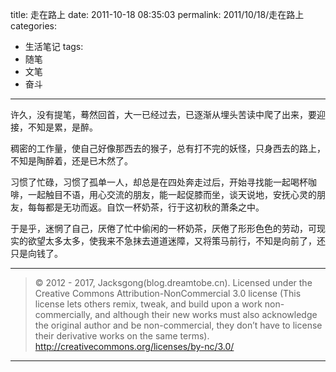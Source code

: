 title: 走在路上
date: 2011-10-18 08:35:03
permalink: 2011/10/18/走在路上
categories:
- 生活笔记
tags:
- 随笔
- 文笔
- 奋斗

---

许久，没有提笔，蓦然回首，大一已经过去，已逐渐从埋头苦读中爬了出来，要迎接，不知是累，是醉。

<!--more-->
稠密的工作量，使自己好像那西去的猴子，总有打不完的妖怪，只身西去的路上，不知是陶醉着，还是已木然了。

习惯了忙碌，习惯了孤单一人，却总是在四处奔走过后，开始寻找能一起喝杯咖啡，一起触目不语，用心交流的朋友，能一起促膝而坐，谈天说地，安抚心灵的朋友，每每都是无功而返。自饮一杯奶茶，行于这初秋的萧条之中。

于是乎，迷惘了自己，厌倦了忙中偷闲的一杯奶茶，厌倦了形形色色的劳动，可现实的欲望太多太多，使我来不急抹去道道迷障，又将策马前行，不知是向前了，还只是向钱了。

---

> © 2012 - 2017, Jacksgong(blog.dreamtobe.cn). Licensed under the Creative Commons Attribution-NonCommercial 3.0 license (This license lets others remix, tweak, and build upon a work non-commercially, and although their new works must also acknowledge the original author and be non-commercial, they don’t have to license their derivative works on the same terms). http://creativecommons.org/licenses/by-nc/3.0/

---
